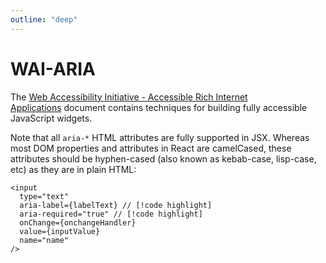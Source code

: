 ```yaml
---
outline: "deep"
---
```


# WAI-ARIA

The [Web Accessibility Initiative - Accessible Rich Internet Applications](https://www.w3.org/WAI/intro/aria) document contains techniques for building fully accessible JavaScript widgets.

Note that all `aria-*` HTML attributes are fully supported in JSX. Whereas most DOM properties and attributes in React are camelCased, these attributes should be hyphen-cased (also known as kebab-case, lisp-case, etc) as they are in plain HTML:

```tsx
<input
  type="text"
  aria-label={labelText} // [!code highlight]
  aria-required="true" // [!code highlight]
  onChange={onchangeHandler}
  value={inputValue}
  name="name"
/>
```
